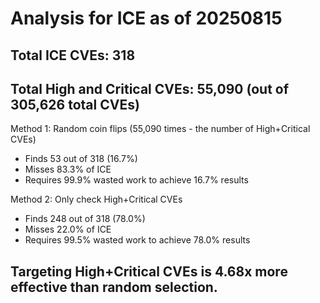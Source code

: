# Analysis for ICE as of 20250815

## Total ICE CVEs: 318
## Total High and Critical CVEs: 55,090 (out of 305,626 total CVEs)

Method 1: Random coin flips (55,090 times - the number of High+Critical CVEs)
  - Finds 53 out of 318 (16.7%)
  - Misses 83.3% of ICE
  - Requires 99.9% wasted work to achieve 16.7% results

Method 2: Only check High+Critical CVEs
  - Finds 248 out of 318 (78.0%)
  - Misses 22.0% of ICE
  - Requires 99.5% wasted work to achieve 78.0% results

## Targeting High+Critical CVEs is 4.68x more effective than random selection.
